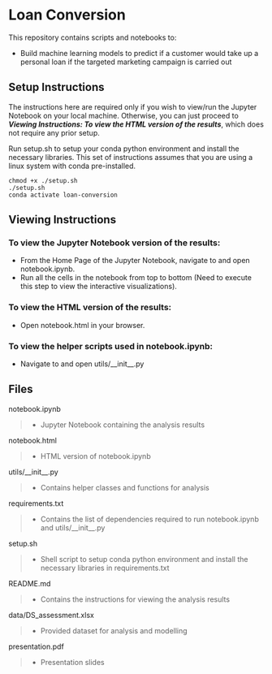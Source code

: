 # Loan Conversion

This repository contains scripts and notebooks to:
- Build machine learning models to predict if a customer would take up a personal loan if the targeted marketing campaign is carried out

## Setup Instructions

The instructions here are required only if you wish to view/run the Jupyter Notebook on your local machine. Otherwise, you can just proceed to ***Viewing Instructions: To view the HTML version of the results***, which does not require any prior setup.

Run setup.sh to setup your conda python environment and install the necessary libraries. This set of instructions assumes that you are using a linux system with conda pre-installed.
```
chmod +x ./setup.sh
./setup.sh
conda activate loan-conversion
```

## Viewing Instructions

### To view the Jupyter Notebook version of the results:

- From the Home Page of the Jupyter Notebook, navigate to and open notebook.ipynb.
- Run all the cells in the notebook from top to bottom (Need to execute this step to view the interactive visualizations).

### To view the HTML version of the results:

- Open notebook.html in your browser.

### To view the helper scripts used in notebook.ipynb:
- Navigate to and open utils/\_\_init\_\_.py

## Files

notebook.ipynb
> - Jupyter Notebook containing the analysis results
> 
notebook.html
> - HTML version of notebook.ipynb
> 
utils/\_\_init\_\_.py
> - Contains helper classes and functions for analysis
> 
requirements.txt
> - Contains the list of dependencies required to run notebook.ipynb and utils/\_\_init\_\_.py
> 
setup.sh
> - Shell script to setup conda python environment and install the necessary libraries in requirements.txt
>
README.md
> - Contains the instructions for viewing the analysis results
>
data/DS_assessment.xlsx
> - Provided dataset for analysis and modelling
>
presentation.pdf
> - Presentation slides
>
